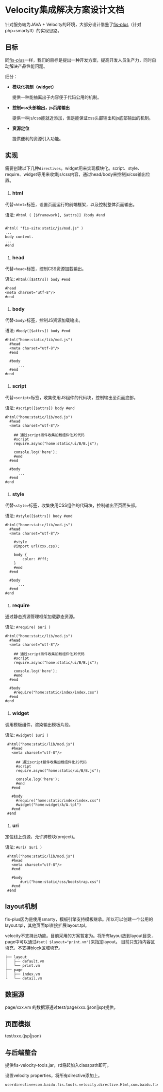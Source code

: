 Velocity集成解决方案设计文档
=========================

针对服务端为JAVA + Velocity的环境，大部分设计借鉴了[fis-plus](https://github.com/fex-team/fis-plus)（针对php+smarty3）的实现思路。

## 目标

同[fis-plus](https://github.com/fex-team/fis-plus)一样，我们的目标是提出一种开发方案，提高开发人员生产力，同时自动解决产品性能问题。

细分：

* **模块化机制（widget）**

  提供一种能抽离出子内容便于代码公用的机制。
* **控制css头部输出，js页尾输出**

  提供一种js/css能就近添加，但是能保证css头部输出和js底部输出的机制。
* **资源定位**

  提供便利的资源引入功能。

## 实现

需要创建以下几种`directives`。widget用来实现模块化。script、style、require、widget等用来收集js/css内容，通过head/body来控制js/css输出位置。

1. ### html

  代替`<html>`标签，设置页面运行的前端框架，以及控制整体页面输出。

  语法: `#html ( [$framework[, $attrs]] )body #end`

  ```velocity

  #html( "fis-site:static/js/mod.js" )
  ...
  body content.
  ...
  #end
  ```
1. ### head

  代替`<head>`标签，控制CSS资源加载输出。

  语法: `#html([$attrs]) body #end`

  ```velocity
  #head
  <meta charset="utf-8"/>
  #end
  ```
1. ### body

  代替`<body>`标签，控制JS资源加载输出。

  语法: `#body([$attrs]) body #end`

  ```velocity
  #html("home:static/lib/mod.js")
    #head
    <meta charset="utf-8"/>
    #end

    #body
        ...
    #end
  #end
  ```
1. ### script

  代替`<script>`标签，收集使用JS组件的代码块，控制输出至页面底部。

  语法: `#script([$attrs]) body #end`

  ```velocity
  #html("home:static/lib/mod.js")
    #head
    <meta charset="utf-8"/>

      ## 通过script插件收集加载组件化JS代码
      #script
      require.async("home:static/ui/B/B.js");

      console.log('here');
      #end
    #end

    #body
        ...
    #end
  #end
  ```
1. ### style

  代替`<style>`标签，收集使用CSS组件的代码块，控制输出至页面头部。

  语法: `#style([$attrs]) body #end`

  ```velocity
  #html("home:static/lib/mod.js")
    #head
    <meta charset="utf-8"/>

      #style
      @import url(xxx.css);

      body {
          color: #fff;
      }
      #end
    #end

    #body
        ...
    #end
  #end
  ```
1. ### require

  通过静态资源管理框架加载静态资源。

  语法: `#require( $uri )`

  ```velocity
  #html("home:static/lib/mod.js")
    #head
    <meta charset="utf-8"/>

      ## 通过script插件收集加载组件化JS代码
      #script
      require.async("home:static/ui/B/B.js");

      console.log('here');
      #end
    #end

    #body
      #require("home:static/index/index.css")
    #end
  #end
  ```
1. ### widget

 调用模板组件，渲染输出模板片段。

 语法: `#widget( $uri )`

 ```velocity
  #html("home:static/lib/mod.js")
    #head
    <meta charset="utf-8"/>

      ## 通过script插件收集加载组件化JS代码
      #script
      require.async("home:static/ui/B/B.js");

      console.log('here');
      #end
    #end

    #body
      #require("home:static/index/index.css")
      #widget("home:widget/A/A.tpl")
    #end
  #end
  ```
1. ### uri

  定位线上资源，允许跨模块(project)。

 语法: `#uri( $uri )`

 ```velocity
  #html("home:static/lib/mod.js")
    #head
    <meta charset="utf-8"/>
    #end

    #body
        #uri("home:static/css/bootstrap.css")
    #end
  #end
  ```
## layout机制

fis-plus因为是使用smarty，模板引擎支持模板继承。所以可以创建一个公用的layout.tpl，其他页面tpl直接扩展layout.tpl。

velocity不支持此功能。目前采用的方案暂定为。将所有layout放到layout目录，page中可以通过`#set( $layout="print.vm")`来指定layout。
目前只支持内容区填充，不支持block区域填充。

```
├── layout
│   ├── default.vm
│   └── print.vm
├── page
│   ├── index.vm
└   └── detail.vm
```

## 数据源
page/xxx.vm 的数据源通过test/page/xxx.(json|jsp)提供。

## 页面模拟
test/xxx.(jsp|json)

## 与后端整合
提供fis-velocity-tools.jar，rd将起加入classpath即可。

设置velocity properties，将所有directive添加上。

```
userdirective=com.baidu.fis.tools.velocity.directive.Html,com.baidu.fis.tools.velocity.directive.Head...
```

